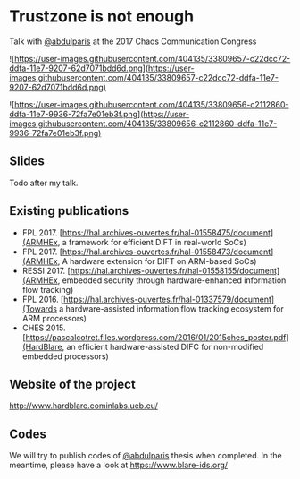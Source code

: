 # Trustzone is not enough
Talk with [@abdulparis](https://github.com/abdulparis) at the 2017 Chaos Communication Congress

![https://user-images.githubusercontent.com/404135/33809657-c22dcc72-ddfa-11e7-9207-62d7071bdd6d.png](https://user-images.githubusercontent.com/404135/33809657-c22dcc72-ddfa-11e7-9207-62d7071bdd6d.png)

![https://user-images.githubusercontent.com/404135/33809656-c2112860-ddfa-11e7-9936-72fa7e01eb3f.png](https://user-images.githubusercontent.com/404135/33809656-c2112860-ddfa-11e7-9936-72fa7e01eb3f.png)

## Slides
Todo after my talk.

## Existing publications
- FPL 2017. [https://hal.archives-ouvertes.fr/hal-01558475/document](ARMHEx, a framework for efficient DIFT in real-world SoCs)  
- FPL 2017. [https://hal.archives-ouvertes.fr/hal-01558473/document](ARMHEx, A hardware extension for DIFT on ARM-based SoCs)
- RESSI 2017. [https://hal.archives-ouvertes.fr/hal-01558155/document](ARMHEx, embedded security through hardware-enhanced information flow tracking)
- FPL 2016. [https://hal.archives-ouvertes.fr/hal-01337579/document](Towards a hardware-assisted information flow tracking ecosystem for ARM processors)
- CHES 2015. [https://pascalcotret.files.wordpress.com/2016/01/2015ches_poster.pdf](HardBlare, an efficient hardware-assisted DIFC for non-modified embedded processors)

## Website of the project
http://www.hardblare.cominlabs.ueb.eu/

## Codes 
We will try to publish codes of [@abdulparis](https://github.com/abdulparis) thesis when completed.
In the meantime, please have a look at https://www.blare-ids.org/
